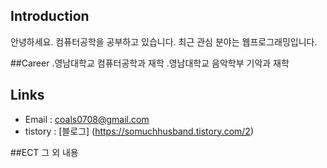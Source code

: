 ## Introduction
안녕하세요. 컴퓨터공학을 공부하고 있습니다. 최근 관심 분야는 웹프로그래밍입니다.

##Career
.영남대학교 컴퓨터공학과 재학
.영남대학교 음악학부 기악과 재학

## Links
  - Email : coals0708@gmail.com
  - tistory : [블로그] (https://somuchhusband.tistory.com/2)

##ECT
  그 외 내용
